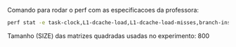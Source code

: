 Comando para rodar o perf com as especificacoes da professora:

```bash
perf stat -e task-clock,L1-dcache-load,L1-dcache-load-misses,branch-instructions,branch-misses <comando>
```

Tamanho (SIZE) das matrizes quadradas usadas no experimento: 800